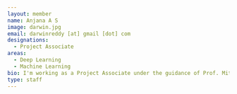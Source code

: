 ```yaml
---
layout: member
name: Anjana A S
image: darwin.jpg
email: darwinreddy [at] gmail [dot] com
designations: 
  - Project Associate
areas:
  - Deep Learning
  - Machine Learning
bio: I'm working as a Project Associate under the guidance of Prof. Mitesh M Kapra.  Prior to that, I graduated from IIT Madras in 2017 with bachelors in Computer Science and Engineering and then worked as a software developer in Amazon for 18 months. I'm interested in Deep learning area and I'm currently working on learning network/graph representations.
type: staff
---
```

